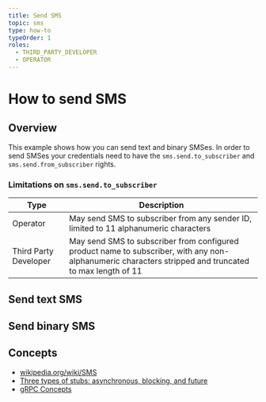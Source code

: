 ```yaml
---
title: Send SMS
topic: sms
type: how-to
typeOrder: 1
roles:
  - THIRD_PARTY_DEVELOPER
  - OPERATOR
---
```


# How to send SMS

## Overview

This example shows how you can send text and binary SMSes. In order to send SMSes your credentials need to have the
`sms.send.to_subscriber` and `sms.send.from_subscriber` rights.

### Limitations on `sms.send.to_subscriber`

| Type                  | Description |
| --------------------- | ----------|
| Operator              | May send SMS to subscriber from any sender ID, limited to 11 alphanumeric characters |
| Third Party Developer | May send SMS to subscriber from configured product name to subscriber, with any non-alphanumeric characters stripped and truncated to max length of 11 |

<DemoConfigurer />

## Send text SMS

<CodeSnippet
  grpcurlOperator="https://github.com/working-group-two/docs.wgtwo.com/blob/master/examples/grpcurl/operator/sms/send-text-sms.sh"
  grpcurlThirdpartydev="https://github.com/working-group-two/docs.wgtwo.com/blob/master/examples/grpcurl/thirdpartydev/sms/send-text-sms.sh"
  :kotlinDeps="['sms-grpc', 'utils-grpc']"
  kotlinOperator="https://github.com/working-group-two/docs.wgtwo.com/blob/master/examples/kotlin/operator/sms/src/main/kotlin/com/wgtwo/examples/operator/sms/SendTextSmsToSubscriber.kt"
  kotlinThirdpartydev="https://github.com/working-group-two/docs.wgtwo.com/blob/master/examples/kotlin/thirdpartydev/sms/src/main/kotlin/com/wgtwo/examples/thirdpartydev/sms/SendTextSmsToSubscriber.kt"
  />

## Send binary SMS

<CodeSnippet
  :kotlinDeps="['sms-grpc', 'utils-grpc']"
  kotlinOperator="https://github.com/working-group-two/docs.wgtwo.com/blob/master/examples/kotlin/operator/sms/src/main/kotlin/com/wgtwo/examples/operator/sms/SendBinarySmsToSubscriber.kt"
  kotlinThirdpartydev="https://github.com/working-group-two/docs.wgtwo.com/blob/master/examples/kotlin/thirdpartydev/sms/src/main/kotlin/com/wgtwo/examples/thirdpartydev/sms/SendBinarySmsToSubscriber.kt"
  />

## Concepts
* [wikipedia.org/wiki/SMS](https://en.wikipedia.org/wiki/SMS)
* [Three types of stubs: asynchronous, blocking, and future](https://grpc.io/docs/reference/java/generated-code/)
* [gRPC Concepts](https://grpc.io/docs/guides/concepts/)

